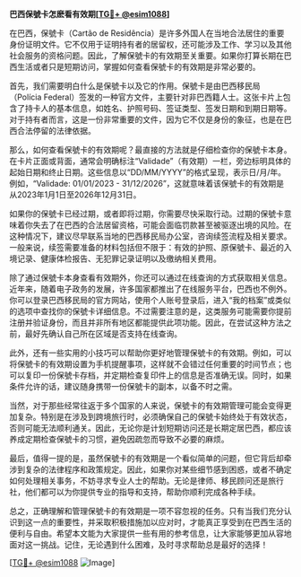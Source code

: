 **巴西保號卡怎麽看有效期[[TG💪+ @esim1088](https://t.me/s/esim1088)]**

在巴西，保號卡（Cartão de Residência）是许多外国人在当地合法居住的重要身份证明文件。它不仅用于证明持有者的居留权，还可能涉及工作、学习以及其他社会服务的资格问题。因此，了解保號卡的有效期至关重要。如果你打算长期在巴西生活或者只是短期访问，掌握如何查看保號卡的有效期是非常必要的。

首先，我们需要明白什么是保號卡以及它的作用。保號卡是由巴西移民局（Polícia Federal）签发的一种官方文件，主要针对非巴西籍人士。这张卡片上包含了持卡人的基本信息，如姓名、护照号码、签证类型、签发日期和到期日期等。对于持有者而言，这是一份非常重要的文件，因为它不仅是身份的象征，也是在巴西合法停留的法律依据。

那么，如何查看保號卡的有效期呢？最直接的方法就是仔细检查你的保號卡本身。在卡片正面或背面，通常会明确标注“Validade”（有效期）一栏，旁边标明具体的起始日期和终止日期。这些信息以“DD/MM/YYYY”的格式呈现，表示日/月/年。例如，“Validade: 01/01/2023 - 31/12/2026”，这就意味着该保號卡的有效期是从2023年1月1日至2026年12月31日。

如果你的保號卡已经过期，或者即将过期，你需要尽快采取行动。过期的保號卡意味着你失去了在巴西的合法居留资格，可能会面临罚款甚至被驱逐出境的风险。在这种情况下，建议尽早联系当地的巴西移民局办公室，咨询续签流程及相关要求。一般来说，续签需要准备的材料包括但不限于：有效的护照、原保號卡、最近的入境记录、健康体检报告、无犯罪记录证明以及缴纳相关费用。

除了通过保號卡本身查看有效期外，你还可以通过在线查询的方式获取相关信息。近年来，随着电子政务的发展，许多国家都推出了在线服务平台，巴西也不例外。你可以登录巴西移民局的官方网站，使用个人账号登录后，进入“我的档案”或类似的选项中查找你的保號卡详细信息。不过需要注意的是，这类服务可能需要你提前注册并验证身份，而且并非所有地区都能提供此项功能。因此，在尝试这种方法之前，最好先确认自己所在区域是否支持在线查询。

此外，还有一些实用的小技巧可以帮助你更好地管理保號卡的有效期。例如，可以将保號卡的有效期设置为手机提醒事项，这样就不会错过任何重要的时间节点；也可以复印一份保號卡存档，并定期检查复印件上的信息是否准确无误。同时，如果条件允许的话，建议随身携带一份保號卡的副本，以备不时之需。

当然，对于那些经常往返于多个国家的人来说，保號卡的有效期管理可能会变得更加复杂。特别是在涉及到跨境旅行时，必须确保自己的保號卡始终处于有效状态，否则可能无法顺利通关。因此，无论你是计划短期访问还是长期定居巴西，都应该养成定期检查保號卡的习惯，避免因疏忽而导致不必要的麻烦。

最后，值得一提的是，虽然保號卡的有效期是一个看似简单的问题，但它背后却牵涉到复杂的法律程序和政策规定。因此，如果你对某些细节感到困惑，或者不确定如何处理相关事务，不妨寻求专业人士的帮助。无论是律师、移民顾问还是旅行社，他们都可以为你提供专业的指导和支持，帮助你顺利完成各种手续。

总之，正确理解和管理保號卡的有效期是一项不容忽视的任务。只有当我们充分认识到这一点的重要性，并采取积极措施加以应对时，才能真正享受到在巴西生活的便利与自由。希望本文能为大家提供一些有用的参考信息，让大家能够更加从容地面对这一挑战。记住，无论遇到什么困难，及时寻求帮助总是最好的选择！

[[TG💪+ @esim1088](https://t.me/s/esim1088) ![Image](https://i.postimg.cc/4NQfJmqS/Snipaste-2025-05-13-00-14-12.png)]